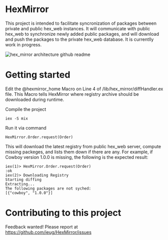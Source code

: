 # HexMirror

This project is intended to facilitate syncronization of packages between private and public hex_web instances. It will communicate with public hex_web to synchronize newly added public packages, and will download and push the packages to the private hex_web database. It is currentlly work in progress.

![hex_mirror architecture github readme](https://cloud.githubusercontent.com/assets/1086619/17106643/6244d88c-528c-11e6-88e2-88e22ec3703b.png)

# Getting started

Edit the @hexmirror_home Macro on Line 4 of /lib/hex_mirror/diffHandler.ex file. This Macro tells HexMirror where registry archive should be downloaded during runtime.

Compile the project
```
iex -S mix
```
Run it via command 

```
HexMirror.Order.request(Order)
```
This will download the latest registry from public hex_web server, compute missing packeges, and lists them down if there are any. For example, if Cowboy version 1.0.0 is missing, the following is the expected result:

```
iex(1)> HexMirror.Order.request(Order)
:ok
iex(2)> Downloading Registry
Starting diffing
Extracting...
The following packages are not syched:
[{"cowboy", "1.0.0"}]

```

# Contributing to this project

Feedback wanted! Please report at https://github.com/ieug/HexMirror/issues
